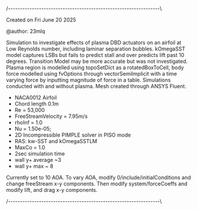 
/*----------------------------------------------------------------*\

Created on Fri June 20 2025

@author: 23mlq


Simulation to investigate effects of plasma DBD actuators on an
airfoil at Low Reynolds number, including laminar separation bubbles.
kOmegaSST model captures LSBs but fails to predict stall and
over predicts lift past 10 degrees. Transition Model may be more
accurate but was not investigated. Plasma region is modelled using
topoSetDict as a rotatedBoxToCell, body force modelled using fvOptions
through vectorSemiImplicit with a time varying force by inputting
magnitude of force in a table. Simulations conducted with and without
plasma. Mesh created through ANSYS Fluent. 


- NACA0012 Airfoil
- Chord length 0.1m
- Re = 53,000
- FreeStreamVelocity = 7.95m/s
- rhoInf = 1.0
- Nu = 1.50e-05;
- 2D Incompressible PIMPLE solver in PISO mode
- RAS: kw-SST and kOmegaSSTLM
- MaxCo = 1.0
- 2sec simulation time
- wall y+ average ~3
- wall y+ max ~ 8


Currently set to 10 AOA. To vary AOA, modify
0/include/initialConditions and change freeStream x-y components.
Then modify system/forceCoeffs and modify lift, and drag x-y
components.

/*----------------------------------------------------------------*\